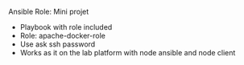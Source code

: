 Ansible Role: Mini projet

* Playbook with role included
* Role: apache-docker-role
* Use ask ssh password
* Works as it on the lab platform with node ansible and node client

